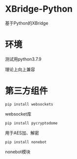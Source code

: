 # XBridge-Python
基于Python的XBridge

# 环境
测试用python3.7.9

理论上向上兼容

# 第三方组件

```
pip install websockets 
```
websocket库

```
pip install pycryptodome
```
用于AES加、解密

```
pip install nonebot
```
nonebot模块
